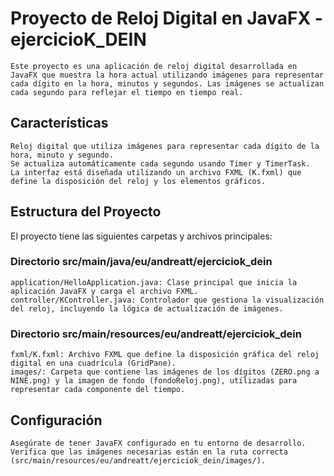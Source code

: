 # Proyecto de Reloj Digital en JavaFX - ejercicioK_DEIN

    Este proyecto es una aplicación de reloj digital desarrollada en JavaFX que muestra la hora actual utilizando imágenes para representar cada dígito en la hora, minutos y segundos. Las imágenes se actualizan cada segundo para reflejar el tiempo en tiempo real.

## Características

    Reloj digital que utiliza imágenes para representar cada dígito de la hora, minuto y segundo.
    Se actualiza automáticamente cada segundo usando Timer y TimerTask.
    La interfaz está diseñada utilizando un archivo FXML (K.fxml) que define la disposición del reloj y los elementos gráficos.

## Estructura del Proyecto

El proyecto tiene las siguientes carpetas y archivos principales:

### Directorio src/main/java/eu/andreatt/ejerciciok_dein

    application/HelloApplication.java: Clase principal que inicia la aplicación JavaFX y carga el archivo FXML.
    controller/KController.java: Controlador que gestiona la visualización del reloj, incluyendo la lógica de actualización de imágenes.

### Directorio src/main/resources/eu/andreatt/ejerciciok_dein

    fxml/K.fxml: Archivo FXML que define la disposición gráfica del reloj digital en una cuadrícula (GridPane).
    images/: Carpeta que contiene las imágenes de los dígitos (ZERO.png a NINE.png) y la imagen de fondo (fondoReloj.png), utilizadas para representar cada componente del tiempo.

## Configuración

    Asegúrate de tener JavaFX configurado en tu entorno de desarrollo.
    Verifica que las imágenes necesarias están en la ruta correcta (src/main/resources/eu/andreatt/ejerciciok_dein/images/).

